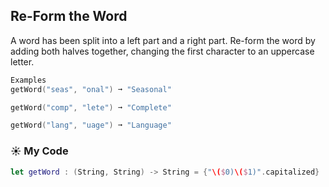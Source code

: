 ## Re-Form the Word

A word has been split into a left part and a right part. Re-form the word by adding both halves together, changing the first character to an uppercase letter.
```swift
Examples
getWord("seas", "onal") ➞ "Seasonal"

getWord("comp", "lete") ➞ "Complete"

getWord("lang", "uage") ➞ "Language"
```
### ☀️ My Code
```swift
let getWord : (String, String) -> String = {"\($0)\($1)".capitalized}
```
